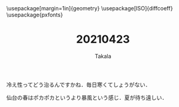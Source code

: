 ﻿---
title: 20210423
yesterday: 20210422
tomorrow: 20210424
days: 483
author: Takala
header-includes:
  - \usepackage[margin=1in]{geometry}
  - \usepackage[ISO]{diffcoeff}
  - \usepackage{pxfonts}
---


冷え性ってどう治るんですかね．毎日寒くてしょうがない．


仙台の春はポカポカというより暴風という感じ．夏が待ち遠しい．



